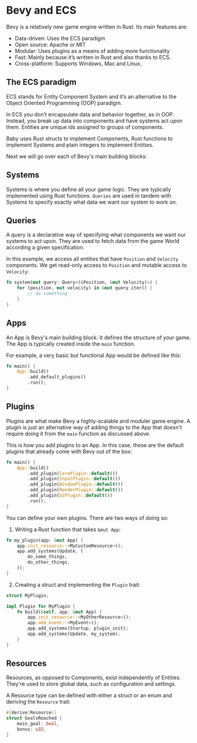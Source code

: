 # Bevy and ECS

Bevy is a relatively new game engine written in Rust. Its main features are:
- Data-driven: Uses the ECS paradigm 
- Open source: Apache or MIT
- Modular: Uses plugins as a means of adding more functionality 
- Fast: Mainly because it’s written in Rust and also thanks to ECS.
- Cross-platform: Supports Windows, Mac and Linux. 

## The ECS paradigm

ECS stands for Entity Component System and it’s an alternative to the Object Oriented Programming (OOP) paradigm.

In ECS you don’t encapsulate data and behavior together, as in OOP. Instead, you break up data into components and have systems act upon them. Entities are unique ids assigned to groups of components.

Baby uses Rust structs to implement Components, Rust functions to implement Systems and plain integers to implement Entities.

Next we will go over each of Bevy's main building blocks:

## Systems
Systems is where you define all your game logic. They are typically implemented using Rust functions. `Queries` are used in tandem with Systems to specify exactly what data we want our system to work on. 

## Queries
A query is a declarative way of specifying what components we want our systems to act upon. They are used to fetch data from the game World according a given specification.

In this example, we access all entities that have `Position` and `Velocity` components. We get read-only access to `Position` and mutable access to `Velocity`:

```rust
fn system(mut query: Query<(&Position, &mut Velocity)>) {
    for (position, mut velocity) in &mut query.iter() {
        // do something
    }
}
```

## Apps
An App is Bevy's main building block. It defines the structure of your game. The App is typically created inside the `main` function.

For example, a very basic but functional App would be defined like this:

```rust
fn main() {
    App::build()
        .add_default_plugins()
        .run();
}
```

## Plugins
Plugins are what make Bevy a highly-scalable and moduler game engine. A plugin is just an alternative way of adding things to the App that doesn't require doing it from the `main` function as discussed above.

This is how you add plugins to an App. In this case, these are the default plugins that already come with Bevy out of the box:

```rust
fn main() {
    App::build()
        .add_plugin(CorePlugin::default())
        .add_plugin(InputPlugin::default())
        .add_plugin(WindowPlugin::default())
        .add_plugin(RenderPlugin::default())
        .add_plugin(UiPlugin::default())
        .run();
}
```

You can define your own plugins. There are two ways of doing so:
1.  Writing a Rust function that takes `&mut App`:

```rust
fn my_plugin(app: &mut App) {
    app.init_resource::<MyCustomResource>();
    app.add_systems(Update, (
        do_some_things,
        do_other_things,
    ));
}
```

2. Creating a struct and implementing the `Plugin` trait:

```rust
struct MyPlugin;

impl Plugin for MyPlugin {
    fn build(&self, app: &mut App) {
        app.init_resource::<MyOtherResource>();
        app.add_event::<MyEvent>();
        app.add_systems(Startup, plugin_init);
        app.add_systems(Update, my_system);
    }
}
```

## Resources
Resources, as opposed to Components, exist independently of Entities. They're used to store global data, such as configuration and settings.

A Resource type can be defined with either a struct or an enum and deriving the `Resource` trait:

```rust
#[derive(Resource)]
struct GoalsReached {
    main_goal: bool,
    bonus: u32,
}
```

